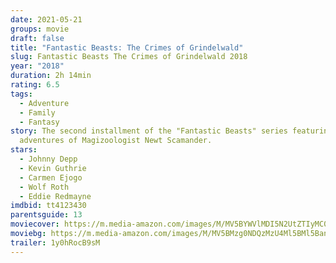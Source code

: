 ```yaml
---
date: 2021-05-21
groups: movie
draft: false
title: "Fantastic Beasts: The Crimes of Grindelwald"
slug: Fantastic Beasts The Crimes of Grindelwald 2018
year: "2018"
duration: 2h 14min
rating: 6.5
tags:
  - Adventure
  - Family
  - Fantasy
story: The second installment of the "Fantastic Beasts" series featuring the
  adventures of Magizoologist Newt Scamander.
stars:
  - Johnny Depp
  - Kevin Guthrie
  - Carmen Ejogo
  - Wolf Roth
  - Eddie Redmayne
imdbid: tt4123430
parentsguide: 13
moviecover: https://m.media-amazon.com/images/M/MV5BYWVlMDI5N2UtZTIyMC00NjZkLWI5Y2QtODM5NGE5MzA0NmVjXkEyXkFqcGdeQXVyNzU3NjUxMzE@._V1_FMjpg_UX509_.jpg
moviebg: https://m.media-amazon.com/images/M/MV5BMzg0NDQzMzU4Ml5BMl5BanBnXkFtZTgwNjU1OTE3NjM@._V1_FMjpg_UX1280_.jpg
trailer: 1y0hRocB9sM
---
```


